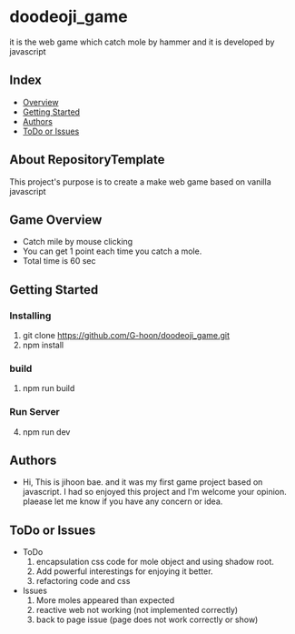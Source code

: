 # doodeoji_game
it is the web game which catch mole by hammer and it is developed by javascript

## Index
  - [Overview](#overview) 
  - [Getting Started](#getting-started)
  - [Authors](#authors)
  - [ToDo or Issues](#todo-or-issue)

## About RepositoryTemplate
This project's purpose is to create a make web game based on vanilla javascript  

## Game Overview

- Catch mile by mouse clicking
- You can get 1 point each time you catch a mole.
- Total time is 60 sec

## Getting Started

### Installing
1. git clone https://github.com/G-hoon/doodeoji_game.git 
2. npm install

### build
1. npm run build

### Run Server
4. npm run dev

## Authors
  - Hi, This is jihoon bae. and it was my first game project based on javascript. 
    I had so enjoyed this project and I'm welcome your opinion. plaease let me know if you have any concern or idea.

## ToDo or Issues
  - ToDo
    1. encapsulation css code for mole object and using shadow root.
    2. Add powerful interestings for enjoying it better.
    3. refactoring code and css
  - Issues
    1. More moles appeared than expected
    2. reactive web not working (not implemented correctly)
    3. back to page issue (page does not work correctly or show)
<!--
## Used or Referenced Projects
 - [referenced Project](project link) - **LICENSE** - little-bit introduce
-->

